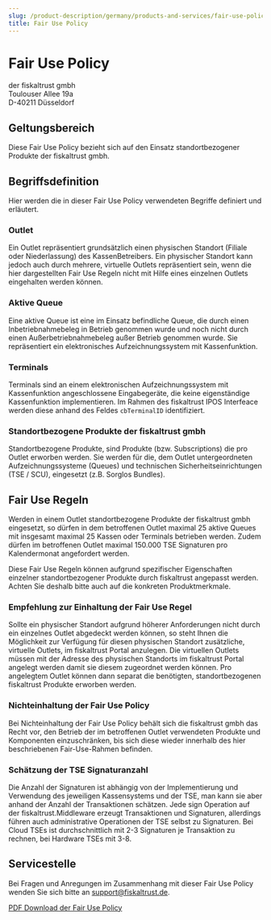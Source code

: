 ```yaml
---
slug: /product-description/germany/products-and-services/fair-use-policy
title: Fair Use Policy
---
```


# Fair Use Policy

der fiskaltrust gmbh<br />
Toulouser Allee 19a<br />
D-40211 Düsseldorf<br />



## Geltungsbereich

Diese Fair Use Policy bezieht sich auf den Einsatz standortbezogener Produkte der fiskaltrust gmbh.

## Begriffsdefinition

Hier werden die in dieser Fair Use Policy verwendeten Begriffe definiert und erläutert.

### Outlet

Ein Outlet repräsentiert grundsätzlich einen physischen Standort (Filiale oder Niederlassung) des KassenBetreibers. Ein physischer Standort kann jedoch auch durch mehrere, virtuelle Outlets repräsentiert sein, wenn die hier dargestellten Fair Use Regeln nicht mit Hilfe eines einzelnen Outlets eingehalten werden können. 

### Aktive Queue

Eine aktive Queue ist eine im Einsatz befindliche Queue, die durch einen Inbetriebnahmebeleg in Betrieb genommen wurde und noch nicht durch einen Außerbetriebnahmebeleg außer Betrieb genommen wurde. Sie repräsentiert ein elektronisches Aufzeichnungssystem mit Kassenfunktion. 

### Terminals

Terminals sind an einem elektronischen Aufzeichnungssystem mit Kassenfunktion angeschlossene Eingabegeräte, die keine eigenständige Kassenfunktion implementieren. Im Rahmen des fiskaltrust IPOS Interfeace werden diese anhand des Feldes `cbTerminalID` identifiziert. 

### Standortbezogene Produkte der fiskaltrust gmbh

Standortbezogene Produkte, sind Produkte (bzw. Subscriptions) die pro Outlet erworben werden. Sie werden für die, dem Outlet untergeordneten Aufzeichnungssysteme (Queues) und technischen Sicherheitseinrichtungen (TSE / SCU), eingesetzt (z.B. Sorglos Bundles).

## Fair Use Regeln

Werden in einem Outlet standortbezogene Produkte der fiskaltrust gmbh eingesetzt, so dürfen in dem betroffenen Outlet maximal 25 aktive Queues mit insgesamt maximal 25 Kassen oder Terminals betrieben werden. Zudem dürfen im betroffenen Outlet maximal 150.000 TSE Signaturen pro Kalendermonat angefordert werden.

Diese Fair Use Regeln können aufgrund spezifischer Eigenschaften einzelner standortbezogener Produkte durch fiskaltrust angepasst werden. Achten Sie deshalb bitte auch auf die konkreten Produktmerkmale.

### Empfehlung zur Einhaltung der Fair Use Regel

Sollte ein physischer Standort aufgrund höherer Anforderungen nicht durch ein einzelnes Outlet abgedeckt werden können, so steht Ihnen die Möglichkeit zur Verfügung für diesen physischen Standort zusätzliche, virtuelle Outlets, im fiskaltrust Portal anzulegen. Die virtuellen Outlets müssen mit der Adresse des physischen Standorts im fiskaltrust Portal angelegt werden damit sie diesem zugeordnet werden können. Pro angelegtem Outlet können dann separat die benötigten, standortbezogenen fiskaltrust Produkte erworben werden.

### Nichteinhaltung der Fair Use Policy

Bei Nichteinhaltung der Fair Use Policy behält sich die fiskaltrust gmbh das Recht vor, den Betrieb der im betroffenen Outlet verwendeten Produkte und Komponenten einzuschränken, bis sich diese wieder innerhalb des hier beschriebenen Fair-Use-Rahmen befinden.

### Schätzung der TSE Signaturanzahl

Die Anzahl der Signaturen ist abhängig von der Implementierung und Verwendung des jeweiligen Kassensystems und der TSE, man kann sie aber anhand der Anzahl der Transaktionen schätzen. Jede sign Operation auf der fiskaltrust.Middleware erzeugt Transaktionen und Signaturen, allerdings führen auch administrative Operationen der TSE selbst zu Signaturen. Bei Cloud TSEs ist durchschnittlich mit 2-3 Signaturen je Transaktion zu rechnen, bei Hardware TSEs mit 3-8.

## Servicestelle

Bei Fragen und Anregungen im Zusammenhang mit dieser Fair Use Policy wenden Sie sich bitte an [support@fiskaltrust.de](mailto:support@fiskaltrust.de).


[PDF Download der Fair Use Policy](media/market-de-fair-use-policy.pdf)
